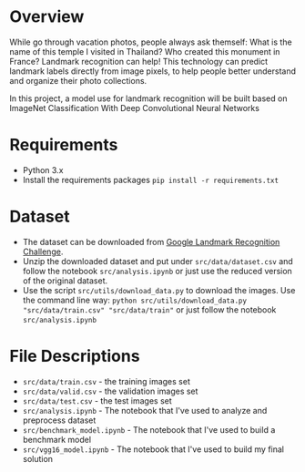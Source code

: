 
# Overview
While go through vacation photos, people always ask themself: What is the name of this temple I visited in Thailand? Who created this monument in France? Landmark recognition can help! This technology can predict landmark labels directly from image pixels, to help people better understand and organize their photo collections.
 
In this project, a model use for landmark recognition will be built based on ImageNet Classification With Deep Convolutional Neural Networks

# Requirements
- Python 3.x
- Install the requirements packages `pip install -r requirements.txt`

# Dataset
- The dataset can be downloaded from [Google Landmark Recognition Challenge](https://www.kaggle.com/c/landmark-recognition-challenge/data).
- Unzip the downloaded dataset and put under `src/data/dataset.csv` and follow the notebook `src/analysis.ipynb` or just use the reduced version of the original dataset.
- Use the script `src/utils/download_data.py` to download the images. Use the command line way: `python src/utils/download_data.py "src/data/train.csv" "src/data/train"` or just follow the notebook `src/analysis.ipynb`

# File Descriptions
- `src/data/train.csv` - the training images set
- `src/data/valid.csv` - the validation images set
- `src/data/test.csv` - the test images set
- `src/analysis.ipynb` - The notebook that I've used to analyze and preprocess dataset
- `src/benchmark_model.ipynb` - The notebook that I've used to build a benchmark model
- `src/vgg16_model.ipynb` - The notebook that I've used to build my final solution
